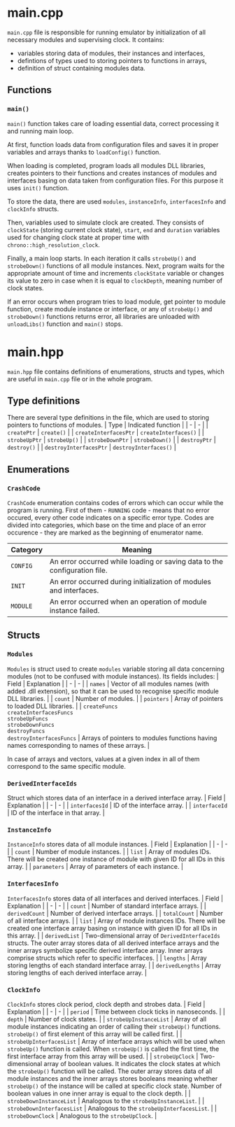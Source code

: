 # main.cpp

`main.cpp` file is responsible for running emulator by initialization of all necessary modules and supervising clock. It contains:
- variables storing data of modules, their instances and interfaces,
- defintions of types used to storing pointers to functions in arrays,
- definition of struct containing modules data.


## Functions

### `main()`
`main()` function takes care of loading essential data, correct processing it and running main loop.

At first, function loads data from configuration files and saves it in proper variables and arrays thanks to `loadConfig()` function.

When loading is completed, program loads all modules DLL libraries, creates pointers to their functions and creates instances of modules and interfaces basing on data taken from configuration files. For this purpose it uses `init()` function.

To store the data, there are used `modules`, `instanceInfo`, `interfacesInfo` and `clockInfo` structs.

Then, variables used to simulate clock are created. They consists of `clockState` (storing current clock state), `start`, `end` and `duration` variables used for changing clock state at proper time with `chrono::high_resolution_clock`.

Finally, a main loop starts. In each iteration it calls `strobeUp()` and `strobeDown()` functions of all module instances. Next, program waits for the appropriate amount of time and increments `clockState` variable or changes its value to zero in case when it is equal to `clockDepth`, meaning number of clock states.

If an error occurs when program tries to load module, get pointer to module function, create module instance or interface, or any of `strobeUp()` and `strobeDown()` functions returns error, all libraries are unloaded with `unloadLibs()` function and `main()` stops.



# main.hpp

`main.hpp` file contains definitions of enumerations, structs and types, which are useful in `main.cpp` file or in the whole program.


## Type definitions

There are several type definitions in the file, which are used to storing pointers to functions of modules.
| Type | Indicated function |
| - | - |
| `createPtr` | `create()` |
| `createInterfacesPtr` | `createInterfaces()` |
| `strobeUpPtr` | `strobeUp()` |
| `strobeDownPtr` | `strobeDown()` |
| `destroyPtr` | `destroy()` |
| `destroyInterfacesPtr` | `destroyInterfaces()` |


## Enumerations

### `CrashCode`

`CrashCode` enumeration contains codes of errors which can occur while the program is running. First of them - `RUNNING` code - means that no error occured, every other code indicates on a specific error type. Codes are divided into categories, which base on the time and place of an error occurence - they are marked as the beginning of enumerator name.

| Category | Meaning |
| - | - |
| `CONFIG` | An error occurred while loading or saving data to the configuration file. |
| `INIT` | An error occurred during initialization of modules and interfaces. |
| `MODULE` | An error occurred when an operation of module instance failed. |


## Structs

### `Modules`
`Modules` is struct used to create `modules` variable storing all data concerning modules (not to be confused with module instances). Its fields includes:
| Field | Explanation |
| - | - |
| `names` | Vector of all modules names (with added .dll extension), so that it can be used to recognise specific module DLL libraries. |
| `count` | Number of modules. |
| `pointers` | Array of pointers to loaded DLL libraries. |
| `createFuncs`</br>`createInterfacesFuncs`</br>`strobeUpFuncs`</br>`strobeDownFuncs`</br>`destroyFuncs`</br>`destroyInterfacesFuncs` | Arrays of pointers to modules functions having names corresponding to names of these arrays. |

In case of arrays and vectors, values at a given index in all of them correspond to the same specific module.

### `DerivedInterfaceIds`
Struct which stores data of an interface in a derived interface array.
| Field | Explanation |
| - | - |
| `interfacesId` | ID of the interface array. |
| `interfaceId` | ID of the interface in that array. |

### `InstanceInfo`
`InstanceInfo` stores data of all module instances.
| Field | Explanation |
| - | - |
| `count` | Number of module instances. |
| `list` | Array of modules IDs. There will be created one instance of module with given ID for all IDs in this array. |
| `parameters` | Array of parameters of each instance. |

### `InterfacesInfo`
`InterfacesInfo` stores data of all interfaces and derived interfaces.
| Field | Explanation |
| - | - |
| `count` | Number of standard interface arrays. |
| `derivedCount` | Number of derived interface arrays. |
| `totalCount` | Number of all interface arrays. |
| `list` | Array of module instances IDs. There will be created one interface array basing on instance with given ID for all IDs in this array. |
| `derivedList` | Two-dimensional array of `DerivedInterfaceIds` structs. The outer array stores data of all derived interface arrays and the inner arrays symbolize specific derived interface array. Inner arrays comprise structs which refer to specific interfaces. |
| `lengths` | Array storing lengths of each standard interface array. |
| `derivedLengths` | Array storing lengths of each derived interface array. |

### `ClockInfo`
`ClockInfo` stores clock period, clock depth and strobes data.
| Field | Explanation |
| - | - |
| `period` | Time between clock ticks in nanoseconds. |
| `depth` | Number of clock states. |
| `strobeUpInstanceList` | Array of all module instances indicating an order of calling their `strobeUp()` functions. `strobeUp()` of first element of this array will be called first. |
| `strobeUpInterfacesList` | Array of interface arrays which will be used when `strobeUp()` function is called. When `strobeUp()` is called the first time, the first interface array from this array will be used. |
| `strobeUpClock` | Two-dimensional array of boolean values. It indicates the clock states at which the `strobeUp()` function will be called. The outer array stores data of all module instances and the inner arrays stores booleans meaning whether `strobeUp()` of the instance will be called at specific clock state. Number of boolean values in one inner array is equal to the clock depth. |
| `strobeDownInstanceList` | Analogous to the `strobeUpInstanceList`. |
| `strobeDownInterfacesList` | Analogous to the `strobeUpInterfacesList`. |
| `strobeDownClock` | Analogous to the `strobeUpClock`. |